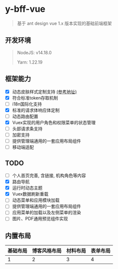 # y-bff-vue

> 基于 ant design vue 1.x 版本实现的基础前端框架

## 开发环境
> NodeJS: v14.18.0
> 
> Yarn: 1.22.19

## 框架能力

- [x] 动态皮肤样式定制支持 [\(参考地址\)](https://segmentfault.com/a/1190000016061608)
- [x] 符合标准token存取机制
- [ ] i18n国际化支持
- [x] 标准的请求体响应体定制
- [ ] 动态路由配置
- [x] Vuex实现的用户角色和权限菜单的状态管理
- [ ] 头部请求条支持
- [ ] 加密支持
- [ ] 提供管理端通用的一套应用布局组件
- [ ] 移动端适配

## TODO

- [ ] 个人首页完善, 含链接, 机构角色等内容
- [x] 路由导航
- [x] 运行时动态主题
- [x] Vuex数据刷新重载
- [ ] 动态菜单和应用模块加载
- [ ] 提供管理端通用的一套应用布局组件
- [ ] 应用菜单的加载以及左侧菜单的渲染
- [ ] 图片、PDF通用预览组件实现

## 内置布局
| 基础布局 | 博客风格布局 | 材料布局 | 表单布局 |
|------|--------|------|------|
| 1    | 2      | 3    | 4    |

